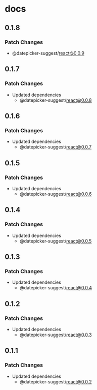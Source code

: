 # docs

## 0.1.8

### Patch Changes

- @datepicker-suggest/react@0.0.9

## 0.1.7

### Patch Changes

- Updated dependencies
  - @datepicker-suggest/react@0.0.8

## 0.1.6

### Patch Changes

- Updated dependencies
  - @datepicker-suggest/react@0.0.7

## 0.1.5

### Patch Changes

- Updated dependencies
  - @datepicker-suggest/react@0.0.6

## 0.1.4

### Patch Changes

- Updated dependencies
  - @datepicker-suggest/react@0.0.5

## 0.1.3

### Patch Changes

- Updated dependencies
  - @datepicker-suggest/react@0.0.4

## 0.1.2

### Patch Changes

- Updated dependencies
  - @datepicker-suggest/react@0.0.3

## 0.1.1

### Patch Changes

- Updated dependencies
  - @datepicker-suggest/react@0.0.2
